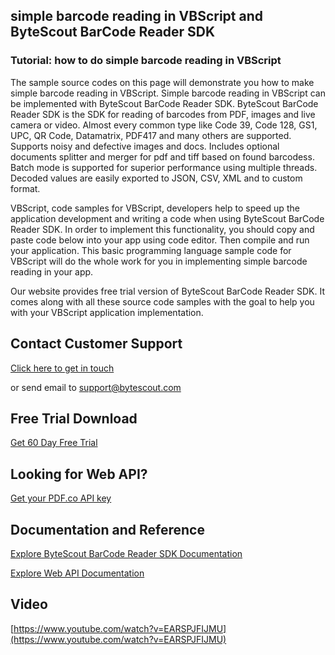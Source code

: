 ## simple barcode reading in VBScript and ByteScout BarCode Reader SDK

### Tutorial: how to do simple barcode reading in VBScript

The sample source codes on this page will demonstrate you how to make simple barcode reading in VBScript. Simple barcode reading in VBScript can be implemented with ByteScout BarCode Reader SDK. ByteScout BarCode Reader SDK is the SDK for reading of barcodes from PDF, images and live camera or video. Almost every common type like Code 39, Code 128, GS1, UPC, QR Code, Datamatrix, PDF417 and many others are supported. Supports noisy and defective images and docs. Includes optional documents splitter and merger for pdf and tiff based on found barcodess. Batch mode is supported for superior performance using multiple threads. Decoded values are easily exported to JSON, CSV, XML and to custom format.

VBScript, code samples for VBScript, developers help to speed up the application development and writing a code when using ByteScout BarCode Reader SDK. In order to implement this functionality, you should copy and paste code below into your app using code editor. Then compile and run your application. This basic programming language sample code for VBScript will do the whole work for you in implementing simple barcode reading in your app.

Our website provides free trial version of ByteScout BarCode Reader SDK. It comes along with all these source code samples with the goal to help you with your VBScript application implementation.

## Contact Customer Support

[Click here to get in touch](https://bytescout.zendesk.com/hc/en-us/requests/new?subject=ByteScout%20BarCode%20Reader%20SDK%20Question)

or send email to [support@bytescout.com](mailto:support@bytescout.com?subject=ByteScout%20BarCode%20Reader%20SDK%20Question) 

## Free Trial Download

[Get 60 Day Free Trial](https://bytescout.com/download/web-installer?utm_source=github-readme)

## Looking for Web API? 

[Get your PDF.co API key](https://pdf.co/documentation/api?utm_source=github-readme)

## Documentation and Reference

[Explore ByteScout BarCode Reader SDK Documentation](https://bytescout.com/documentation/index.html?utm_source=github-readme)

[Explore Web API Documentation](https://pdf.co/documentation/api?utm_source=github-readme)

## Video

[https://www.youtube.com/watch?v=EARSPJFIJMU](https://www.youtube.com/watch?v=EARSPJFIJMU)